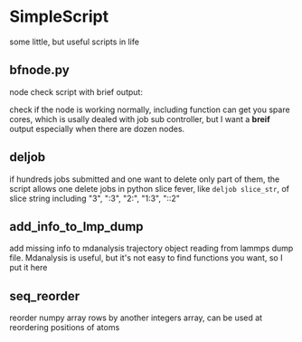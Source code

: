 # SimpleScript
some little, but useful scripts in life

## bfnode.py
node check script with brief output:

check if the node is working normally,
including function can get you spare cores, which is usally dealed with job sub controller,
but I want a **breif** output especially when there are dozen nodes.

## deljob
if hundreds jobs submitted and one want to delete only part of them,
the script allows one delete jobs in python slice fever, like `deljob slice_str`, of slice string including "3", ":3", "2:", "1:3", "::2"

## add_info_to_lmp_dump
add missing info to mdanalysis trajectory object reading from lammps dump file.
Mdanalysis is useful, but it's not easy to find functions you want, so I put it here

## seq_reorder
reorder numpy array rows by another integers array, can be used at reordering positions of atoms
